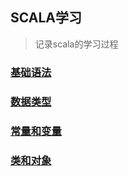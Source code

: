 ## SCALA学习

> 记录scala的学习过程

### [基础语法](E:\work\GIT_Work\widdo\widdo-docs\src\main\java\cn\widdo\docs\serivces\study\scala\基础语法.md)

### [数据类型](E:\work\GIT_Work\widdo\widdo-docs\src\main\java\cn\widdo\docs\serivces\study\scala\数据类型.md)

### [常量和变量](E:\work\GIT_Work\widdo\widdo-docs\src\main\java\cn\widdo\docs\serivces\study\scala\常量和变量.md)

### [类和对象](E:\work\GIT_Work\widdo\widdo-docs\src\main\java\cn\widdo\docs\serivces\study\scala\类和对象.md)
